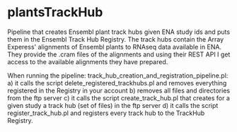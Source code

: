 # plantsTrackHub
Pipeline that creates Ensembl plant track hubs given ENA study ids and puts them in the Ensembl Track Hub Registry.
The track hubs contain the Array Experess' alignments of Ensembl plants to RNAseq data available in ENA.
They provide the .cram files of the alignments and using their REST API I get access to the available alignments they have prepared.

When running the pipeline: track_hub_creation_and_registration_pipeline.pl:
a) it calls the script delete_registered_trackhubs.pl and removes everything registered in the Registry in your account
b) removes all files and directories from the ftp server
c) it calls the script create_track_hub.pl that creates for a given study a track hub (set of files) in the ftp server
d) it calls the script register_track_hub.pl and registers every track hub to the TrackHub Registry.
